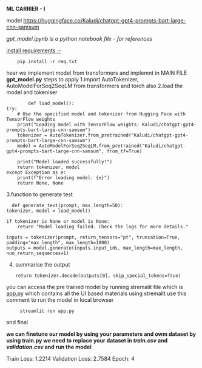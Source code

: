 <b>ML CARRIER - I </B>

model https://huggingface.co/Kaludi/chatgpt-gpt4-prompts-bart-large-cnn-samsum

<I>gpt_model.ipynb is a python notebook file - for references</I>

<u>install requirements :-</u>

        pip install -r req.txt
 
hear we implement model from transformers and implemnt in MAIN FILE <B>gpt_model.py</B>
steps to apply
    1.import AutoTokenizer, AutoModelForSeq2SeqLM from transformers and torch also
    2.load the model and tokeniser

            def load_model():
    try:
        # Use the specified model and tokenizer from Hugging Face with TensorFlow weights
        print("Loading model with TensorFlow weights: Kaludi/chatgpt-gpt4-prompts-bart-large-cnn-samsum")
        tokenizer = AutoTokenizer.from_pretrained("Kaludi/chatgpt-gpt4-prompts-bart-large-cnn-samsum")
        model = AutoModelForSeq2SeqLM.from_pretrained("Kaludi/chatgpt-gpt4-prompts-bart-large-cnn-samsum", from_tf=True)
        
        print("Model loaded successfully!")
        return tokenizer, model
    except Exception as e:
        print(f"Error loading model: {e}")
        return None, None

  3.function to generate test 

      def generate_text(prompt, max_length=50):
    tokenizer, model = load_model()
    
    if tokenizer is None or model is None:
        return "Model loading failed. Check the logs for more details."
    
    inputs = tokenizer(prompt, return_tensors="pt", truncation=True, padding="max_length", max_length=1000)
    outputs = model.generate(inputs.input_ids, max_length=max_length, num_return_sequences=1)

  4. summarise the output

         return tokenizer.decode(outputs[0], skip_special_tokens=True)
     
you can access the pre trained model by running stremalit file which is <u>app.py</u> which contains all the UI based materials using stremalit 
use this comment to run the model in local browser

         streamlit run app.py 

and final 

<b>we can finetune our model by using your parameters and owm dataset by using <B>train.py</B>
we need to replace your dataset in <I>train.csv</I> and <I>validation.csv</I> and run the model</b>



Train Loss: 1.2214
Validation Loss: 2.7584
Epoch: 4
